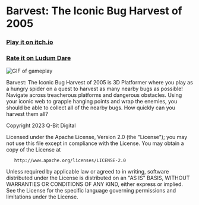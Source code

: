 # Barvest: The Iconic Bug Harvest of 2005

### [Play it on itch.io](https://camdeno.itch.io/barvest)

### [Rate it on Ludum Dare](https://ldjam.com/events/ludum-dare/52/barvest-the-iconic-bug-harvest-of-2005)

![GIF of gameplay](https://static.jam.host/raw/5a6/c2/z/559c9.gif)

Barvest: The Iconic Bug Harvest of 2005 is 3D Platformer where you play as a hungry spider on a quest to harvest as many nearby bugs as possible! Navigate across treacherous platforms and dangerous obstacles. Using your iconic web to grapple hanging points and wrap the enemies, you should be able to collect all of the nearby bugs. How quickly can you harvest them all?

   Copyright 2023 Q-Bit Digital

   Licensed under the Apache License, Version 2.0 (the "License");
   you may not use this file except in compliance with the License.
   You may obtain a copy of the License at

       http://www.apache.org/licenses/LICENSE-2.0

   Unless required by applicable law or agreed to in writing, software
   distributed under the License is distributed on an "AS IS" BASIS,
   WITHOUT WARRANTIES OR CONDITIONS OF ANY KIND, either express or implied.
   See the License for the specific language governing permissions and
   limitations under the License.
